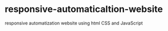 # responsive-automaticaltion-website
responsive automatization website using html CSS and JavaScript
